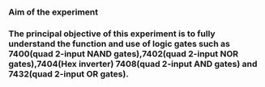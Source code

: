 ### Aim of the experiment

### The principal objective of this experiment is to fully understand the function and use of logic gates such as 7400(quad 2-input NAND gates),7402(quad 2-input NOR gates),7404(Hex inverter) 7408(quad 2-input AND gates) and 7432(quad 2-input OR gates).
